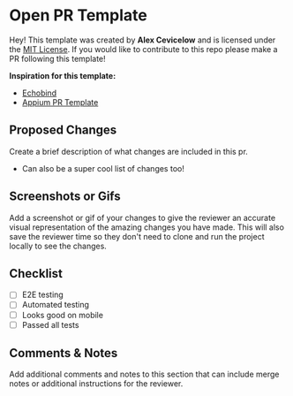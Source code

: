 # Open PR Template

Hey! This template was created by **Alex Cevicelow** and is licensed under the [MIT License](https://opensource.org/licenses/MIT).  If you would like to contribute to this repo please make a PR following this template!

**Inspiration for this template:**

 - [Echobind](https://echobind.com/)
 - [Appium PR Template](https://github.com/appium/appium/blob/master/.github/PULL_REQUEST_TEMPLATE.md)

## Proposed Changes

Create a brief description of what changes are included in this pr. 

 - Can also be a super cool list of changes too!

## Screenshots or Gifs

Add a screenshot or gif of your changes to give the reviewer an accurate visual representation of the amazing changes you have made. This will also save the reviewer time so they don't need to clone and run the project locally to see the changes.

## Checklist

 - [ ] E2E testing
 - [ ] Automated testing
 - [ ] Looks good on mobile
 - [ ] Passed all tests

## Comments & Notes

Add additional comments and notes to this section that can include merge notes or additional instructions for the reviewer.

